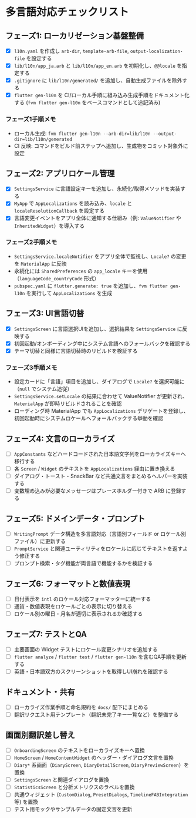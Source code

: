 # 多言語対応チェックリスト

## フェーズ1: ローカリゼーション基盤整備
- [x] `l10n.yaml` を作成し `arb-dir`, `template-arb-file`, `output-localization-file` を設定する
- [x] `lib/l10n/app_ja.arb` と `lib/l10n/app_en.arb` を初期化し、`@@locale` を指定する
- [x] `.gitignore` に `lib/l10n/generated/` を追加し、自動生成ファイルを除外する
- [x] `flutter gen-l10n` を CI/ローカル手順に組み込み生成手順をドキュメント化する (`fvm flutter gen-l10n` をベースコマンドとして追記済み)

### フェーズ1手順メモ
- ローカル生成: `fvm flutter gen-l10n --arb-dir=lib/l10n --output-dir=lib/l10n/generated`
- CI 反映: コマンドをビルド前ステップへ追加し、生成物をコミット対象外に設定

## フェーズ2: アプリロケール管理
- [x] `SettingsService` に言語設定キーを追加し、永続化/取得メソッドを実装する
- [x] `MyApp` で `AppLocalizations` を読み込み、`locale` と `localeResolutionCallback` を設定する
- [x] 言語変更イベントをアプリ全体に通知する仕組み（例: `ValueNotifier` や `InheritedWidget`）を導入する

### フェーズ2手順メモ
- `SettingsService.localeNotifier` をアプリ全体で監視し、`Locale?` の変更を `MaterialApp` に反映
- 永続化には `SharedPreferences` の `app_locale` キーを使用（`languageCode_countryCode` 形式）
- `pubspec.yaml` に `flutter.generate: true` を追加し、`fvm flutter gen-l10n` を実行して `AppLocalizations` を生成

## フェーズ3: UI言語切替
- [x] `SettingsScreen` に言語選択UIを追加し、選択結果を `SettingsService` に反映する
- [x] 初回起動/オンボーディング中にシステム言語へのフォールバックを確認する
- [x] テーマ切替と同様に言語切替時のリビルドを検証する

### フェーズ3手順メモ
- 設定カードに「言語」項目を追加し、ダイアログで `Locale?` を選択可能に（`null` でシステム追従）
- `SettingsService.setLocale` の結果に合わせて ValueNotifier が更新され、`MaterialApp` が即時リビルドされることを確認
- ローディング時 MaterialApp でも `AppLocalizations` デリゲートを登録し、初回起動時にシステムロケールへフォールバックする挙動を確認

## フェーズ4: 文言のローカライズ
- [ ] `AppConstants` などハードコードされた日本語文字列をローカライズキーへ移行する
- [ ] 各 `Screen` / `Widget` のテキストを `AppLocalizations` 経由に置き換える
- [ ] ダイアログ・トースト・SnackBar など共通文言をまとめるヘルパーを実装する
- [ ] 変数埋め込みが必要なメッセージはプレースホルダー付きで ARB に登録する

## フェーズ5: ドメインデータ・プロンプト
- [ ] `WritingPrompt` データ構造を多言語対応（言語別フィールド or ロケール別ファイル）に更新する
- [ ] `PromptService` と関連ユーティリティをロケールに応じてテキストを返すよう修正する
- [ ] プロンプト検索・タグ機能が両言語で機能するかを検証する

## フェーズ6: フォーマットと数値表現
- [ ] 日付表示を `intl` のロケール対応フォーマッターに統一する
- [ ] 通貨・数値表現をロケールごとの表示に切り替える
- [ ] ロケール別の曜日・月名が適切に表示されるか確認する

## フェーズ7: テストとQA
- [ ] 主要画面の Widget テストにロケール変更シナリオを追加する
- [ ] `flutter analyze` / `flutter test` / `flutter gen-l10n` を含むQA手順を更新する
- [ ] 英語・日本語双方のスクリーンショットを取得しUI崩れを確認する

## ドキュメント・共有
- [ ] ローカライズ作業手順と命名規約を `docs/` 配下にまとめる
- [ ] 翻訳リクエスト用テンプレート（翻訳未完了キー一覧など）を整備する

## 画面別翻訳差し替え
- [ ] `OnboardingScreen` のテキストをローカライズキーへ置換
- [ ] `HomeScreen` / `HomeContentWidget` のヘッダー・ダイアログ文言を置換
- [ ] `Diary*` 系画面（`DiaryScreen`, `DiaryDetailScreen`, `DiaryPreviewScreen`）を置換
- [ ] `SettingsScreen` と関連ダイアログを置換
- [ ] `StatisticsScreen` と分析メトリクスのラベルを置換
- [ ] 共通ウィジェット (`CustomDialog`, `PresetDialogs`, `TimelineFABIntegration` 等) を置換
- [ ] テスト用モックやサンプルデータの固定文言を更新
